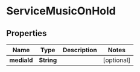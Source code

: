 

# ServiceMusicOnHold


## Properties

| Name | Type | Description | Notes |
|------------ | ------------- | ------------- | -------------|
|**mediaId** | **String** |  |  [optional] |



